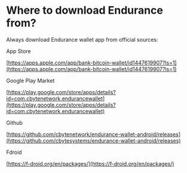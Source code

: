 # Where to download Endurance from?

Always download Endurance wallet app from official sources:

App Store

[https://apps.apple.com/app/bank-bitcoin-wallet/id1447619907?ls=1](https://apps.apple.com/app/bank-bitcoin-wallet/id1447619907?ls=1)

Google Play Market

[https://play.google.com/store/apps/details?id=com.cbytenetwork.endurancewallet](https://play.google.com/store/apps/details?id=com.cbytenetwork.endurancewallet)

Github

[https://github.com/cbytenetwork/endurance-wallet-android/releases](https://github.com/cbytesystems/endurance-wallet-android/releases)

Fdroid

[https://f-droid.org/en/packages/](https://f-droid.org/en/packages/)
